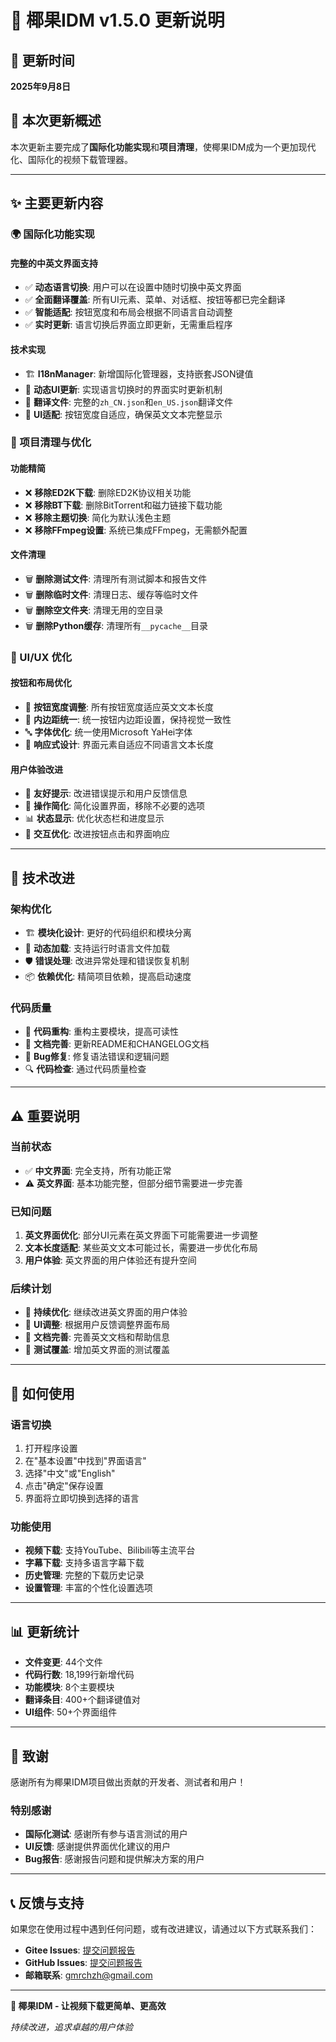 # 🚀 椰果IDM v1.5.0 更新说明

## 📅 更新时间
**2025年9月8日**

## 🎯 本次更新概述

本次更新主要完成了**国际化功能实现**和**项目清理**，使椰果IDM成为一个更加现代化、国际化的视频下载管理器。

---

## ✨ 主要更新内容

### 🌍 国际化功能实现

#### 完整的中英文界面支持
- ✅ **动态语言切换**: 用户可以在设置中随时切换中英文界面
- ✅ **全面翻译覆盖**: 所有UI元素、菜单、对话框、按钮等都已完全翻译
- ✅ **智能适配**: 按钮宽度和布局会根据不同语言自动调整
- ✅ **实时更新**: 语言切换后界面立即更新，无需重启程序

#### 技术实现
- 🏗️ **I18nManager**: 新增国际化管理器，支持嵌套JSON键值
- 🔄 **动态UI更新**: 实现语言切换时的界面实时更新机制
- 📝 **翻译文件**: 完整的`zh_CN.json`和`en_US.json`翻译文件
- 🎨 **UI适配**: 按钮宽度自适应，确保英文文本完整显示

### 🧹 项目清理与优化

#### 功能精简
- ❌ **移除ED2K下载**: 删除ED2K协议相关功能
- ❌ **移除BT下载**: 删除BitTorrent和磁力链接下载功能
- ❌ **移除主题切换**: 简化为默认浅色主题
- ❌ **移除FFmpeg设置**: 系统已集成FFmpeg，无需额外配置

#### 文件清理
- 🗑️ **删除测试文件**: 清理所有测试脚本和报告文件
- 🗑️ **删除临时文件**: 清理日志、缓存等临时文件
- 🗑️ **删除空文件夹**: 清理无用的空目录
- 🗑️ **删除Python缓存**: 清理所有`__pycache__`目录

### 🎨 UI/UX 优化

#### 按钮和布局优化
- 📏 **按钮宽度调整**: 所有按钮宽度适应英文文本长度
- 🎯 **内边距统一**: 统一按钮内边距设置，保持视觉一致性
- 🔤 **字体优化**: 统一使用Microsoft YaHei字体
- 📱 **响应式设计**: 界面元素自适应不同语言文本长度

#### 用户体验改进
- 💬 **友好提示**: 改进错误提示和用户反馈信息
- 🎯 **操作简化**: 简化设置界面，移除不必要的选项
- 📊 **状态显示**: 优化状态栏和进度显示
- 🔄 **交互优化**: 改进按钮点击和界面响应

---

## 🔧 技术改进

### 架构优化
- 🏗️ **模块化设计**: 更好的代码组织和模块分离
- 🔄 **动态加载**: 支持运行时语言文件加载
- 🛡️ **错误处理**: 改进异常处理和错误恢复机制
- 📦 **依赖优化**: 精简项目依赖，提高启动速度

### 代码质量
- 🧹 **代码重构**: 重构主要模块，提高可读性
- 📝 **文档完善**: 更新README和CHANGELOG文档
- 🐛 **Bug修复**: 修复语法错误和逻辑问题
- 🔍 **代码检查**: 通过代码质量检查

---

## ⚠️ 重要说明

### 当前状态
- ✅ **中文界面**: 完全支持，所有功能正常
- ⚠️ **英文界面**: 基本功能完整，但部分细节需要进一步完善

### 已知问题
1. **英文界面优化**: 部分UI元素在英文界面下可能需要进一步调整
2. **文本长度适配**: 某些英文文本可能过长，需要进一步优化布局
3. **用户体验**: 英文界面的用户体验还有提升空间

### 后续计划
- 🔄 **持续优化**: 继续改进英文界面的用户体验
- 🎨 **UI调整**: 根据用户反馈调整界面布局
- 📝 **文档完善**: 完善英文文档和帮助信息
- 🧪 **测试覆盖**: 增加英文界面的测试覆盖

---

## 🚀 如何使用

### 语言切换
1. 打开程序设置
2. 在"基本设置"中找到"界面语言"
3. 选择"中文"或"English"
4. 点击"确定"保存设置
5. 界面将立即切换到选择的语言

### 功能使用
- **视频下载**: 支持YouTube、Bilibili等主流平台
- **字幕下载**: 支持多语言字幕下载
- **历史管理**: 完整的下载历史记录
- **设置管理**: 丰富的个性化设置选项

---

## 📊 更新统计

- **文件变更**: 44个文件
- **代码行数**: 18,199行新增代码
- **功能模块**: 8个主要模块
- **翻译条目**: 400+个翻译键值对
- **UI组件**: 50+个界面组件

---

## 🙏 致谢

感谢所有为椰果IDM项目做出贡献的开发者、测试者和用户！

### 特别感谢
- **国际化测试**: 感谢所有参与语言测试的用户
- **UI反馈**: 感谢提供界面优化建议的用户
- **Bug报告**: 感谢报告问题和提供解决方案的用户

---

## 📞 反馈与支持

如果您在使用过程中遇到任何问题，或有改进建议，请通过以下方式联系我们：

- **Gitee Issues**: [提交问题报告](https://gitee.com/mrchzh/ygmdm/issues)
- **GitHub Issues**: [提交问题报告](https://github.com/gitchzh/Yeguo-IDM/issues)
- **邮箱联系**: gmrchzh@gmail.com

---

**🥥 椰果IDM - 让视频下载更简单、更高效**

*持续改进，追求卓越的用户体验*
